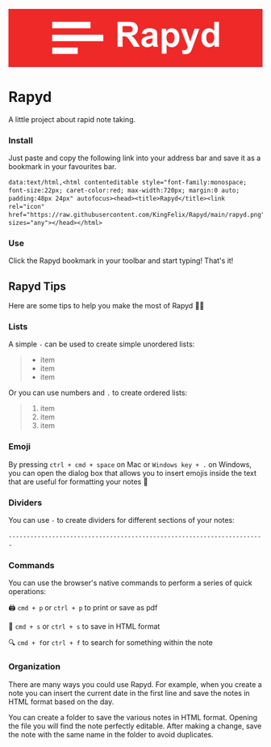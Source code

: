 ![Rapyd](./rapyd-cover.png)

# Rapyd
A little project about rapid note taking.

### Install
Just paste and copy the following link into your address bar and save it as a bookmark in your favourites bar.

    data:text/html,<html contenteditable style="font-family:monospace; font-size:22px; caret-color:red; max-width:720px; margin:0 auto; padding:48px 24px" autofocus><head><title>Rapyd</title><link rel="icon" href="https://raw.githubusercontent.com/KingFelix/Rapyd/main/rapyd.png" sizes="any"></head></html>

### Use
Click the Rapyd bookmark in your toolbar and start typing! That's it! 

## Rapyd Tips

Here are some tips to help you make the most of Rapyd 👍🏻

### Lists

A simple `-` can be used to create simple unordered lists:

> - item
> - item
> - item

Or you can use numbers and `.` to create ordered lists:

> 1. item
> 2. item
> 3. item

### Emoji

By pressing `ctrl + cmd + space` on Mac or `Windows key + .` on Windows, you can open the dialog box that allows you to insert emojis inside the text that are useful for formatting your notes 📝

### Dividers

You can use `-` to create dividers for different sections of your notes:

`-----------------------------------------------------------------------`

### Commands

You can use the browser's native commands to perform a series of quick operations:

🖨  `cmd + p` or `ctrl + p` to print or save as pdf

💾  `cmd + s` or `ctrl + s` to save in HTML format

🔍  `cmd + f`or  `ctrl + f` to search for something within the note

### Organization

There are many ways you could use Rapyd. For example, when you create a note you can insert the current date in the first line and save the notes in HTML format based on the day.

You can create a folder to save the various notes in HTML format. Opening the file you will find the note perfectly editable. After making a change, save the note with the same name in the folder to avoid duplicates.
